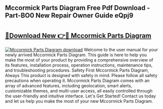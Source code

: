 ## Mccormick Parts Diagram Free Pdf Download - Part-BO0 New Repair Owner Guide eQpj9

# <h2><a href="http://dfl6lfp.blite.top/?on=Mccormick+Parts+Diagram">🔗Download New 👉🔴 Mccormick Parts Diagram</a></h2>

[![Mccormick Parts Diagram download](https://i.imgur.com/lujVjoI.png)](http://dfl6lfp.blite.top/?on=Mccormick+Parts+Diagram)
Welcome to the user manual for your newly arrived Mccormick Parts Diagram. This guide is here to help you make the most of your product by providing a comprehensive overview of its features, installation process, operation instructions, maintenance tips, and troubleshooting procedures. Safety First Mccormick Parts Diagram, Always This product is designed with safety in mind. Please follow all safety precautions when operating it. Mccormick Parts Diagram comes with an array of advanced features, including geolocation, smart alerts, customizable themes, and multi-user access, all easily controlled through the user-friendly and intuitive interface. Let's Get Started! Contact us today and let us help you make the most of your new Mccormick Parts Diagram.
